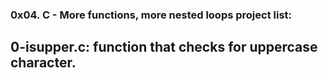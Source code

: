 ### 0x04. C - More functions, more nested loops project list:
## 0-isupper.c: function that checks for uppercase character.
